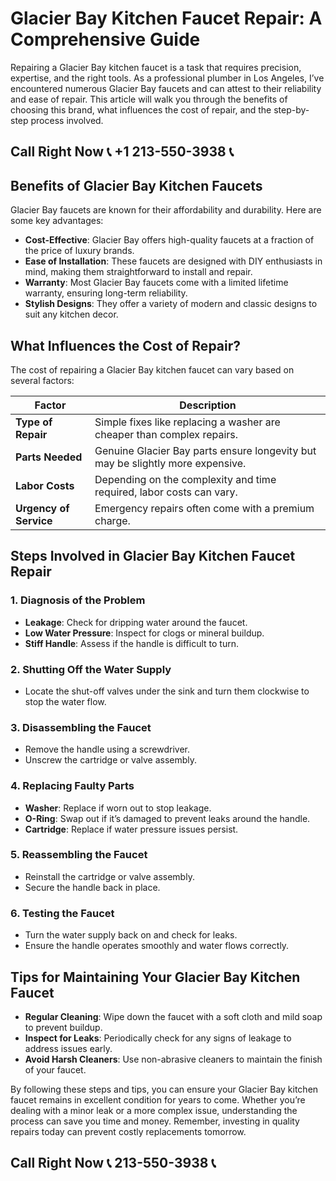 # Glacier Bay Kitchen Faucet Repair: A Comprehensive Guide

Repairing a Glacier Bay kitchen faucet is a task that requires precision, expertise, and the right tools. As a professional plumber in Los Angeles, I’ve encountered numerous Glacier Bay faucets and can attest to their reliability and ease of repair. This article will walk you through the benefits of choosing this brand, what influences the cost of repair, and the step-by-step process involved.

## Call Right Now 📞 +1 213-550-3938 📞

## Benefits of Glacier Bay Kitchen Faucets

Glacier Bay faucets are known for their affordability and durability. Here are some key advantages:

- **Cost-Effective**: Glacier Bay offers high-quality faucets at a fraction of the price of luxury brands.
- **Ease of Installation**: These faucets are designed with DIY enthusiasts in mind, making them straightforward to install and repair.
- **Warranty**: Most Glacier Bay faucets come with a limited lifetime warranty, ensuring long-term reliability.
- **Stylish Designs**: They offer a variety of modern and classic designs to suit any kitchen decor.

## What Influences the Cost of Repair?

The cost of repairing a Glacier Bay kitchen faucet can vary based on several factors:

| **Factor**                | **Description**                                                                 |
|---------------------------|---------------------------------------------------------------------------------|
| **Type of Repair**         | Simple fixes like replacing a washer are cheaper than complex repairs.         |
| **Parts Needed**           | Genuine Glacier Bay parts ensure longevity but may be slightly more expensive.   |
| **Labor Costs**            | Depending on the complexity and time required, labor costs can vary.             |
| **Urgency of Service**    | Emergency repairs often come with a premium charge.                            |

## Steps Involved in Glacier Bay Kitchen Faucet Repair

### 1. **Diagnosis of the Problem**
   - **Leakage**: Check for dripping water around the faucet.
   - **Low Water Pressure**: Inspect for clogs or mineral buildup.
   - **Stiff Handle**: Assess if the handle is difficult to turn.

### 2. **Shutting Off the Water Supply**
   - Locate the shut-off valves under the sink and turn them clockwise to stop the water flow.

### 3. **Disassembling the Faucet**
   - Remove the handle using a screwdriver.
   - Unscrew the cartridge or valve assembly.

### 4. **Replacing Faulty Parts**
   - **Washer**: Replace if worn out to stop leakage.
   - **O-Ring**: Swap out if it’s damaged to prevent leaks around the handle.
   - **Cartridge**: Replace if water pressure issues persist.

### 5. **Reassembling the Faucet**
   - Reinstall the cartridge or valve assembly.
   - Secure the handle back in place.

### 6. **Testing the Faucet**
   - Turn the water supply back on and check for leaks.
   - Ensure the handle operates smoothly and water flows correctly.

## Tips for Maintaining Your Glacier Bay Kitchen Faucet

- **Regular Cleaning**: Wipe down the faucet with a soft cloth and mild soap to prevent buildup.
- **Inspect for Leaks**: Periodically check for any signs of leakage to address issues early.
- **Avoid Harsh Cleaners**: Use non-abrasive cleaners to maintain the finish of your faucet.

By following these steps and tips, you can ensure your Glacier Bay kitchen faucet remains in excellent condition for years to come. Whether you’re dealing with a minor leak or a more complex issue, understanding the process can save you time and money. Remember, investing in quality repairs today can prevent costly replacements tomorrow.
## Call Right Now 📞 213-550-3938 📞